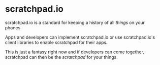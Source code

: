 # scratchpad.io

scratchpad.io is a standard for keeping a history of all _things_ on your phones

Apps and developers can implement scratchpad.io or use scratchpad.io's client libraries to enable scratchpad for their apps.

This is just a fantasy right now and if developers can come together, scratchpad can then be the _scratchpad_ for your things.

